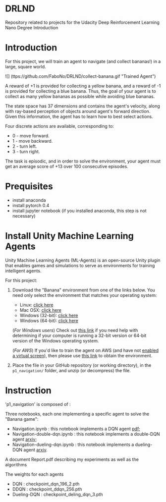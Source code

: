 
# DRLND
Repository related to projects for the Udacity Deep Reinforcement Learning Nano Degree
Introduction

# Introduction

For this project, we will train an agent to navigate (and collect bananas!) in a large, square world.

![] (ttps://github.com/FaboNo/DRLND/collect-banana.gif "Trained Agent")

A reward of +1 is provided for collecting a yellow banana, and a reward of -1 is provided for collecting a blue banana. 
Thus, the goal of your agent is to collect as many yellow bananas as possible while avoiding blue bananas.

The state space has 37 dimensions and contains the agent's velocity, along with ray-based perception of objects 
around agent's forward direction. Given this information, the agent has to learn how to best select actions. 

Four discrete actions are available, corresponding to:

- 0 - move forward.
- 1 - move backward.
- 2 - turn left.
- 3 - turn right.

The task is episodic, and in order to solve the environment, your agent must get an average score of +13 over 100 consecutive episodes.

# Prequisites

- install anaconda
- install pytorch 0.4
- install jupyter notebook (if you installed anaconda, this step is not necessary)

# Install Unity Machine Learning Agents

Unity Machine Learning Agents (ML-Agents) is an open-source Unity plugin that enables games and simulations to serve as environments for training intelligent agents.

For this project:

1. Download the "Banana" environment from one of the links below.  You need only select the environment that matches your operating system:
    - Linux: [click here](https://s3-us-west-1.amazonaws.com/udacity-drlnd/P1/Banana/Banana_Linux.zip)
    - Mac OSX: [click here](https://s3-us-west-1.amazonaws.com/udacity-drlnd/P1/Banana/Banana.app.zip)
    - Windows (32-bit): [click here](https://s3-us-west-1.amazonaws.com/udacity-drlnd/P1/Banana/Banana_Windows_x86.zip)
    - Windows (64-bit): [click here](https://s3-us-west-1.amazonaws.com/udacity-drlnd/P1/Banana/Banana_Windows_x86_64.zip)
    
    (_For Windows users_) Check out [this link](https://support.microsoft.com/en-us/help/827218/how-to-determine-whether-a-computer-is-running-a-32-bit-version-or-64) if you need help with determining if your computer is running a 32-bit version or 64-bit version of the Windows operating system.

    (_For AWS_) If you'd like to train the agent on AWS (and have not [enabled a virtual screen](https://github.com/Unity-Technologies/ml-agents/blob/master/docs/Training-on-Amazon-Web-Service.md)), then please use [this link](https://s3-us-west-1.amazonaws.com/udacity-drlnd/P1/Banana/Banana_Linux_NoVis.zip) to obtain the environment.

2. Place the file in your GitHub repository (or working directory), in the `p1_navigation/` folder, and unzip (or decompress) the file. 

# Instruction

'p1_navigation' is composed of :

Three notebooks, each one implementing a specific agent to solve the "Banana game":

- Navigation.ipynb : this notebook implements a DQN agent [pdf](https://www.cs.toronto.edu/~vmnih/docs/dqn.pdf);
- Navigation-double-dqn.ipynb : this notebook implements a double-DQN agent [arxiv](https://arxiv.org/abs/1509.06461);
- Navigation-dueling-dqn.ipynb : this notebook implements a dueling-DQN agent [arxiv](https://arxiv.org/abs/1511.06581).

A document Report.pdf describing my experiments as well as the algorithms

The weights for each agents
- DQN : checkpoint_dqn_196_2.pth
- DDQN : checkpoint_ddqn_256.pth
- Dueling-DQN : checkpoint_deling_dqn_3.pth

